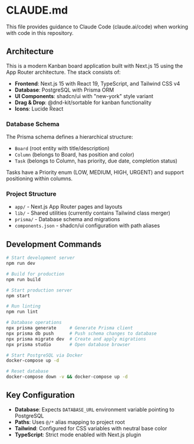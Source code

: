 # CLAUDE.md

This file provides guidance to Claude Code (claude.ai/code) when working with code in this repository.

## Architecture

This is a modern Kanban board application built with Next.js 15 using the App Router architecture. The stack consists of:

- **Frontend**: Next.js 15 with React 19, TypeScript, and Tailwind CSS v4
- **Database**: PostgreSQL with Prisma ORM 
- **UI Components**: shadcn/ui with "new-york" style variant
- **Drag & Drop**: @dnd-kit/sortable for kanban functionality
- **Icons**: Lucide React

### Database Schema
The Prisma schema defines a hierarchical structure:
- `Board` (root entity with title/description)
- `Column` (belongs to Board, has position and color)
- `Task` (belongs to Column, has priority, due date, completion status)

Tasks have a Priority enum (LOW, MEDIUM, HIGH, URGENT) and support positioning within columns.

### Project Structure
- `app/` - Next.js App Router pages and layouts
- `lib/` - Shared utilities (currently contains Tailwind class merger)
- `prisma/` - Database schema and migrations
- `components.json` - shadcn/ui configuration with path aliases

## Development Commands

```bash
# Start development server
npm run dev

# Build for production  
npm run build

# Start production server
npm start

# Run linting
npm run lint

# Database operations
npx prisma generate     # Generate Prisma client
npx prisma db push      # Push schema changes to database
npx prisma migrate dev  # Create and apply migrations
npx prisma studio       # Open database browser

# Start PostgreSQL via Docker
docker-compose up -d

# Reset database
docker-compose down -v && docker-compose up -d
```

## Key Configuration

- **Database**: Expects `DATABASE_URL` environment variable pointing to PostgreSQL
- **Paths**: Uses `@/*` alias mapping to project root
- **Tailwind**: Configured for CSS variables with neutral base color
- **TypeScript**: Strict mode enabled with Next.js plugin